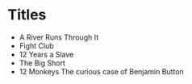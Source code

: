 # Titles

- A River Runs Through It
- Fight Club
- 12 Years a Slave
- The Big Short
- 12 Monkeys
The curious case of Benjamin Button
